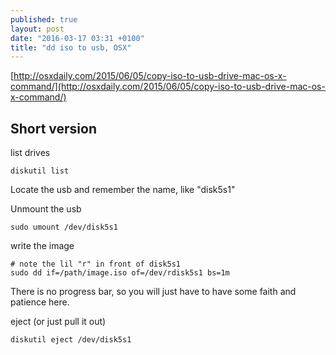 ```yaml
---
published: true
layout: post
date: "2016-03-17 03:31 +0100"
title: "dd iso to usb, OSX"
---
```



[http://osxdaily.com/2015/06/05/copy-iso-to-usb-drive-mac-os-x-command/](http://osxdaily.com/2015/06/05/copy-iso-to-usb-drive-mac-os-x-command/)

## Short version

list drives

    diskutil list

Locate the usb and remember the name, like "disk5s1"

Unmount the usb

    sudo umount /dev/disk5s1

write the image

    # note the lil "r" in front of disk5s1
    sudo dd if=/path/image.iso of=/dev/rdisk5s1 bs=1m

There is no progress bar, so you will just have to have some faith and patience here.

eject (or just pull it out)

    diskutil eject /dev/disk5s1
